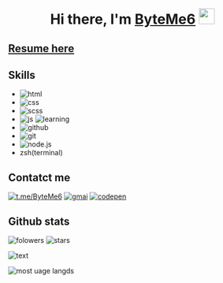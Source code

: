 <h1 align="center">Hi there, I'm <a href="https://byteme6.github.io/resume-yura" target="_blank">ByteMe6</a>
<img src="https://github.com/blackcater/blackcater/raw/main/images/Hi.gif" height="32" width="32px"/></h1>

## [Resume here](https://byteme6.github.io/resume-yura)
## Skills

<!-- <style>
    li{
        color: red;
    }
</style> -->

- ![html](https://img.shields.io/badge/HTML-orange?style=for-the-badge&logo=html5&logoColor=white)
- ![css](https://img.shields.io/badge/CSS-blue?&style=for-the-badge&logo=css3&logoColor=white)
- ![scss](https://img.shields.io/badge/scss-CC6699?style=for-the-badge&logo=sass&logoColor=white)
- ![js](https://img.shields.io/badge/js-F7DF1E?style=for-the-badge&logo=JavaScript&logoColor=black) 
![learning](https://img.shields.io/badge/learning-22ADF6?)
- ![github](https://img.shields.io/badge/GitHub-100000?style=for-the-badge&logo=github&logoColor=white)
- ![git](https://img.shields.io/badge/GIT-E44C30?style=for-the-badge&logo=git&logoColor=white)
- ![node.js](https://img.shields.io/badge/Node.js-43853D?style=for-the-badge&logo=node.js&logoColor=white)
- zsh(terminal)

## Contatct me

[![t.me/ByteMe6](https://img.shields.io/badge/Telegram-2CA5E0?style=for-the-badge&logo=telegram&logoColor=white/)](https://t.me/byteMe6)
[![gmai](https://img.shields.io/badge/Gmail-D14836?style=for-the-badge&logo=gmail&logoColor=white)](mailto:tsapiy.yurka@gmail.com)
[![codepen](https://img.shields.io/badge/Codepen-000000?style=for-the-badge&logo=codepen&logoColor=white)](https://codepen.io/qlvuhbfq-the-encoder)

## Github stats
![folowers](https://img.shields.io/github/followers/ByteMe6.svg?style=social&label=Follow&maxAge=2592000) 
![stars](https://img.shields.io/github/stars/ByteMe6)


![text](https://github-readme-stats.vercel.app/api?username=ByteMe6)

![most uage langds](https://github-readme-stats.vercel.app/api/top-langs/?username=ByteMe6)
